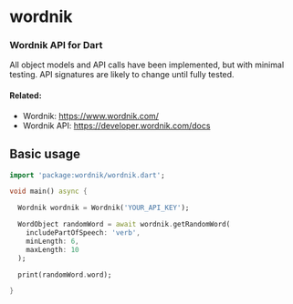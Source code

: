# wordnik

### Wordnik API for Dart

All object models and API calls have been implemented, but with minimal testing. API signatures are likely to change until fully tested.

#### Related:
* Wordnik: <https://www.wordnik.com/>
* Wordnik API: <https://developer.wordnik.com/docs>


## Basic usage
```dart
import 'package:wordnik/wordnik.dart';

void main() async {

  Wordnik wordnik = Wordnik('YOUR_API_KEY');

  WordObject randomWord = await wordnik.getRandomWord(
    includePartOfSpeech: 'verb',
    minLength: 6,
    maxLength: 10
  );

  print(randomWord.word);

}
```
